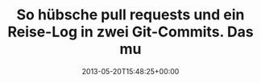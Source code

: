 ---
retweeted: false
source: <a href="http://twitter.com" rel="nofollow">Twitter Web Client</a>
entities:
  user_mentions:
  - name: Lucas Dohmen
    screen_name: moonbeamlabs
    indices:
    - '78'
    - '91'
    id_str: '28508951'
    id: '28508951'
  urls: []
  symbols: []
  media:
  - expanded_url: https://twitter.com/bascht/status/336508720680931329/photo/1
    indices:
    - '111'
    - '133'
    url: http://t.co/5irhTypRwH
    media_url: http://pbs.twimg.com/media/BKuE5giCEAAJSrW.png
    id_str: '336508720689319936'
    id: '336508720689319936'
    media_url_https: https://pbs.twimg.com/media/BKuE5giCEAAJSrW.png
    sizes:
      large:
        w: '948'
        h: '783'
        resize: fit
      small:
        w: '680'
        h: '562'
        resize: fit
      medium:
        w: '948'
        h: '783'
        resize: fit
      thumb:
        w: '150'
        h: '150'
        resize: crop
    type: photo
    display_url: pic.twitter.com/5irhTypRwH
  hashtags: []
display_text_range:
- '0'
- '133'
favorite_count: '0'
id_str: '336508720680931329'
truncated: false
retweet_count: '0'
id: '336508720680931329'
possibly_sensitive: false
created_at: Mon May 20 15:48:25 +0000 2013
favorited: false
full_text: "So hübsche pull requests und ein Reise-Log in zwei Git-Commits. \nDas
  muss der [@moonbeamlabs](https://twitter.com/moonbeamlabs) sein. *mergemerge*"
lang: de
extended_entities:
  media:
  - expanded_url: https://twitter.com/bascht/status/336508720680931329/photo/1
    indices:
    - '111'
    - '133'
    url: http://t.co/5irhTypRwH
    media_url: http://pbs.twimg.com/media/BKuE5giCEAAJSrW.png
    id_str: '336508720689319936'
    id: '336508720689319936'
    media_url_https: https://pbs.twimg.com/media/BKuE5giCEAAJSrW.png
    sizes:
      large:
        w: '948'
        h: '783'
        resize: fit
      small:
        w: '680'
        h: '562'
        resize: fit
      medium:
        w: '948'
        h: '783'
        resize: fit
      thumb:
        w: '150'
        h: '150'
        resize: crop
    type: photo
    display_url: pic.twitter.com/5irhTypRwH
tags:
- pesos/twitter
date: '2013-05-20T15:48:25+00:00'
src: https://twitter.com/bascht/status/336508720680931329
original_url: https://twitter.com/bascht/status/336508720680931329
type: twitter_tweet
media_url: https://img.bascht.com/twitter/pbs.twimg.com/media/BKuE5giCEAAJSrW.png
text: "So hübsche pull requests und ein Reise-Log in zwei Git-Commits. \nDas muss
  der [@moonbeamlabs](https://twitter.com/moonbeamlabs) sein. *mergemerge*"
title: "So hübsche pull requests und ein Reise-Log in zwei Git-Commits. \nDas mu"

---